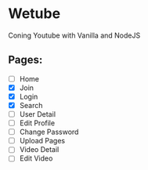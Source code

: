 # Wetube

Coning Youtube with Vanilla and NodeJS


## Pages:

- [ ] Home
- [x] Join
- [x] Login
- [x] Search
- [ ] User Detail
- [ ] Edit Profile
- [ ] Change Password
- [ ] Upload Pages
- [ ] Video Detail
- [ ] Edit Video